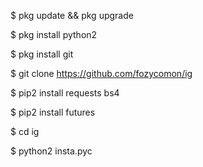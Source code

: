 $ pkg update && pkg upgrade

$ pkg install python2

$ pkg install git

$ git clone https://github.com/fozycomon/ig

$ pip2 install requests bs4

$ pip2 install futures

$ cd ig

$ python2 insta.pyc

